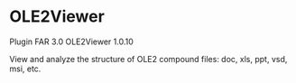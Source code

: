 # OLE2Viewer  
Plugin FAR 3.0 OLE2Viewer 1.0.10  

View and analyze the structure of OLE2 compound files: doc, xls, ppt, vsd, msi, etc.  
